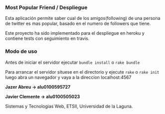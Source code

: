 ### Most Popular Friend / Despliegue

Esta aplicación permite saber cual de los amigos(following) de una persona de twitter es mas popular, basado en el numero de followers que tiene.

Este proyecto ha sido implementado para el despliegue en heroku y contiene tests con seguimiento en travis.

### Modo de uso

Antes de iniciar el servidor ejecutar `bundle install` o `rake bundle`

Para arrancar el servidor situese en el directorio y ejecute `rake` o `rake init` luego abra un navegador y vaya a la direccion localhost:4567

**Jazer Abreu -> alu0100595727**

**Javier Clemente -> alu0100505023**

Sistemas y Tecnologias Web, ETSII, Universidad de la Laguna.


